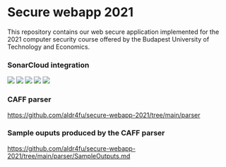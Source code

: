 # Secure webapp 2021

This repository contains our web secure application implemented for the 2021 computer security course offered by the Budapest University of Technology and Economics.

### SonarCloud integration
[![](https://sonarcloud.io/api/project_badges/measure?project=aldr4fu_secure-webapp-2021&metric=security_rating)](https://sonarcloud.io/summary/overall?id=aldr4fu_secure-webapp-2021)
[![](https://sonarcloud.io/api/project_badges/measure?project=aldr4fu_secure-webapp-2021&metric=reliability_rating)](https://sonarcloud.io/summary/overall?id=aldr4fu_secure-webapp-2021)
[![](https://sonarcloud.io/api/project_badges/measure?project=aldr4fu_secure-webapp-2021&metric=vulnerabilities)](https://sonarcloud.io/summary/overall?id=aldr4fu_secure-webapp-2021)
[![](https://sonarcloud.io/api/project_badges/measure?project=aldr4fu_secure-webapp-2021&metric=bugs)](https://sonarcloud.io/summary/overall?id=aldr4fu_secure-webapp-2021)
[![](https://sonarcloud.io/api/project_badges/measure?project=aldr4fu_secure-webapp-2021&metric=code_smells)](https://sonarcloud.io/summary/overall?id=aldr4fu_secure-webapp-2021)
### CAFF parser
https://github.com/aldr4fu/secure-webapp-2021/tree/main/parser

### Sample ouputs produced by the CAFF parser
https://github.com/aldr4fu/secure-webapp-2021/tree/main/parser/SampleOutputs.md
